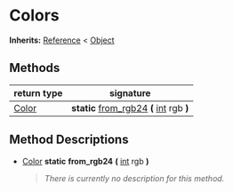   
# Colors
  
**Inherits:** [Reference](https://docs.godotengine.org/en/3.5/classes/class_reference.html) < [Object](https://docs.godotengine.org/en/3.5/classes/class_object.html)  
  
  
## Methods
  
| return type                                                           | signature                                                                                                                      |
|-----------------------------------------------------------------------|--------------------------------------------------------------------------------------------------------------------------------|
| [Color](https://docs.godotengine.org/en/3.5/classes/class_color.html) | **static** [from\_rgb24](#method-from-rgb24) **(** [int](https://docs.godotengine.org/en/3.5/classes/class_int.html) rgb **)** |  
  
## Method Descriptions
  
- <a name="method-from-rgb24"></a>[Color](https://docs.godotengine.org/en/3.5/classes/class_color.html) **static** **from\_rgb24** **(** [int](https://docs.godotengine.org/en/3.5/classes/class_int.html) rgb **)**  
  
	> *There is currently no description for this method.*
  
